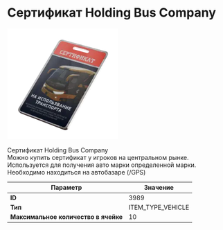 # Сертификат Holding Bus Company

![Item Image](../img/3989.webp?raw=true)

Сертификат Holding Bus Company<br>Можно купить сертификат у игроков на центральном рынке.<br>Используется для получения авто марки определенной марки.<br>Необходимо находиться на автобазаре (/GPS)


| Параметр | Значение |
|----------|----------|
| **ID** | 3989 |
| **Тип** | ITEM_TYPE_VEHICLE |
| **Максимальное количество в ячейке** | 10 |

